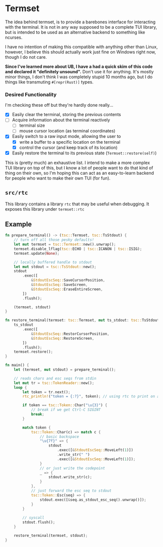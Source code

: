# Termset

The idea behind termset, is to provide a barebones interface for interacting with the terminal. 
It is not in any way supposed to be a complete TUI library, but is intended to be used as an 
alternative backend to something like ncurses.

I have no intention of making this compatible with anything other than Linux, however, I believe
this should actually work just fine on Windows right now, though I do not care.

**Since I've learned more about UB, I have a had a quick skim of this code and declared it 
"definitely unsound".** Don't use it for anything. It's mostly minor things, I don't think I was 
completely stupid 10 months ago, but I do things like transmuting `#[repr(Rust)]` types.

### Desired Functionality

I'm checking these off but they're hardly done really...

- [x] Easily clear the terminal, storing the previous contents
- [ ] Acquire information about the terminal reactively
    - [ ] terminal size
    - [ ] mouse cursor location (as terminal coordinates)
- [x] Easily switch to a raw input mode, allowing the user to 
    - [x] write a buffer to a specific location on the terminal
    - [x] control the cursor (and keep track of its location)
- [x] Easily restore the terminal to its previous state (`Termset::restore(self)`)

This is (pretty much) an exhaustive list. I intend to make a more complex TUI library on top of 
this, but I know a lot of people want to do that kind of thing on their own, so I'm hoping this
can act as an easy-to-learn backend for people who want to make their own TUI (for fun).

## `src/rtc`

This library contains a library `rtc` that may be useful when debugging. It exposes this library under
`termset::rtc` 

## Example

```rs
fn prepare_terminal() -> (tsc::Termset, tsc::TsStdout) {
    // turn off all those pesky defaults!
    let mut termset = tsc::Termset::new().unwrap();
    termset.disable_lflag(tsc::ECHO | tsc::ICANON | tsc::ISIG);
    termset.update(None);

    // locally buffered handle to stdout
    let mut stdout = tsc::TsStdout::new();
    stdout
        .exec([
            &StdoutEscSeq::SaveCursorPosition,
            &StdoutEscSeq::SaveScreen,
            &StdoutEscSeq::EraseEntireScreen,
        ])
        .flush();

    (termset, stdout)
}

fn restore_terminal(termset: tsc::Termset, mut ts_stdout: tsc::TsStdout) {
    ts_stdout
        .exec([
            &StdoutEscSeq::RestorCursorPosition,
            &StdoutEscSeq::RestoreScreen,
        ])
        .flush();
    termset.restore();
}

fn main() {
    let (termset, mut stdout) = prepare_terminal();

    // reads chars and esc seqs from stdin
    let mut tr = tsc::TokenReader::new();
    loop {
        let token = tr.next();
        rtc_println!("token = {:?}", token); // using rtc to print on another terminal

        if token == tsc::Token::Char("\u{3}") {
            // break if we get Ctrl-C SIGINT
            break;
        }

        match token {
            tsc::Token::Char(c) => match c {
                // basic backspace
                "\u{7f}" => {
                    stdout
                        .exec([&StdoutEscSeq::MoveLeft(1)])
                        .write_str(" ")
                        .exec([&StdoutEscSeq::MoveLeft(1)]);
                }
                // or just write the codepoint
                _ => {
                    stdout.write_str(c);
                }
            },
            // just forward the esc seq to stdout
            tsc::Token::Esc(seq) => {
                stdout.exec([&seq.as_stdout_esc_seq().unwrap()]);
            }
        }
        
        // syscall
        stdout.flush();
    }

    restore_terminal(termset, stdout);
}

```
